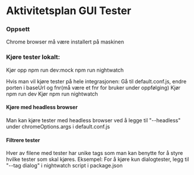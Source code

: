 # Aktivitetsplan GUI Tester

### Oppsett
Chrome browser må være installert på maskinen
  
### Kjøre tester lokalt:
Kjør opp 
npm run dev:mock 
npm run nightwatch

Hvis man vil kjøre tester på hele integrasjonen:
Gå til default.conf.js, endre porten i baseUrl og fnr(må være et fnr for bruker under oppfølging)
Kjør npm run dev
Kjør npm run nightwatch

#### Kjøre med headless browser
Man kan kjøre tester med headless browser ved å legge til "--headless"
under chromeOptions.args i default.conf.js

#### Filtrere tester
Hver av filene med tester har unike tags som man kan benytte for å styre hvilke tester som skal kjøres.
Eksempel: For å kjøre kun dialogtester, legg til "--tag dialog" i nightwatch script i package.json


